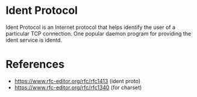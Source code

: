 # Ident Protocol
Ident Protocol is an Internet protocol that helps identify the user of a particular TCP connection.
One popular daemon program for providing the ident service is identd.
# References
- https://www.rfc-editor.org/rfc/rfc1413 (ident proto)
- https://www.rfc-editor.org/rfc/rfc1340 (for charset)
